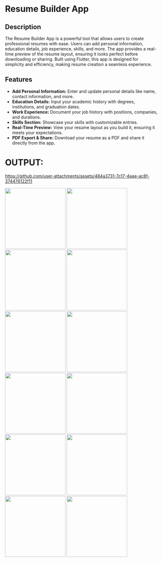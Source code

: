 # Resume Builder App

## Description

The Resume Builder App is a powerful tool that allows users to create professional resumes with ease. Users can add personal information, education details, job experience, skills, and more. The app provides a real-time preview of the resume layout, ensuring it looks perfect before downloading or sharing. Built using Flutter, this app is designed for simplicity and efficiency, making resume creation a seamless experience.

## Features

- **Add Personal Information:** Enter and update personal details like name, contact information, and more.
- **Education Details:** Input your academic history with degrees, institutions, and graduation dates.
- **Work Experience:** Document your job history with positions, companies, and durations.
- **Skills Section:** Showcase your skills with customizable entries.
- **Real-Time Preview:** View your resume layout as you build it, ensuring it meets your expectations.
- **PDF Export & Share:** Download your resume as a PDF and share it directly from the app.


# OUTPUT:

https://github.com/user-attachments/assets/484a3731-7c17-4aae-ac8f-374476122f11

<img src="https://github.com/user-attachments/assets/e543a155-16a3-477b-a45a-0665a845b381" width="200px">
<img src="https://github.com/user-attachments/assets/95bd6d53-7631-43f6-9ac5-2f1b0916ada1" width="200px">
<img src="https://github.com/user-attachments/assets/a354d123-5a97-4f56-80aa-058a154d5a20" width="200px">
<img src="https://github.com/user-attachments/assets/62229346-6898-4ea8-9f5c-74589bca39f0" width="200px">
<img src= "https://github.com/user-attachments/assets/789eaf94-7249-4b16-92dc-906cda262f9f " width="200px">
<img src= "https://github.com/user-attachments/assets/808eb70b-e7d9-4612-8706-b472a96d68b2" width="200px">
<img src= "https://github.com/user-attachments/assets/c835fffd-7db6-4dff-b434-a612c4c059f1" width="200px">
<img src= "https://github.com/user-attachments/assets/7652c9a3-1190-4844-909f-ed7325dcd45b" width="200px">
<img src= "https://github.com/user-attachments/assets/727354ab-059c-44a1-813c-42e2e2ba35ed" width="200px">
<img src= "https://github.com/user-attachments/assets/55d7cc26-26b4-4331-8ba1-fbfcd59c4cf5" width="200px">
<img src= "https://github.com/user-attachments/assets/ab3f8688-edd2-475a-bbf0-2dd8cb093bef" width="200px">
<img src= "https://github.com/user-attachments/assets/171817e0-1930-4540-bdd0-689df4c0c45f" width="200px">

